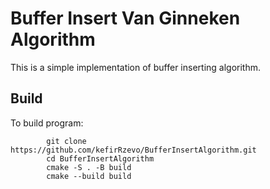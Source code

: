 # Buffer Insert Van Ginneken Algorithm
This is a simple implementation of buffer inserting algorithm.

## Build
To build program:
```
        git clone https://github.com/kefirRzevo/BufferInsertAlgorithm.git
        cd BufferInsertAlgorithm
        cmake -S . -B build
        cmake --build build
```
